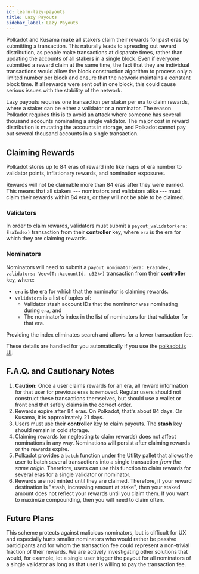 ```yaml
---
id: learn-lazy-payouts
title: Lazy Payouts
sidebar_label: Lazy Payouts
---
```


Polkadot and Kusama make all stakers claim their rewards for past eras by submitting a transaction.
This naturally leads to spreading out reward distribution, as people make transactions at disparate
times, rather than updating the accounts of all stakers in a single block. Even if everyone
submitted a reward claim at the same time, the fact that they are individual transactions would
allow the block construction algorithm to process only a limited number per block and ensure that
the network maintains a constant block time. If all rewards were sent out in one block, this could
cause serious issues with the stability of the network.

Lazy payouts requires one transaction per staker per era to claim rewards, where a staker can be
either a validator or a nominator. The reason Polkadot requires this is to avoid an attack where
someone has several thousand accounts nominating a single validator. The major cost in reward
distribution is mutating the accounts in storage, and Polkadot cannot pay out several thousand
accounts in a single transaction.

## Claiming Rewards

Polkadot stores up to 84 eras of reward info like maps of era number to validator points,
inflationary rewards, and nomination exposures.

Rewards will not be claimable more than 84 eras after they were earned. This means that all stakers
--- nominators and validators alike --- must claim their rewards within 84 eras, or they will not be
able to be claimed.

### Validators

In order to claim rewards, validators must submit a `payout_validator(era: EraIndex)` transaction
from their **controller** key, where `era` is the era for which they are claiming rewards.

### Nominators

Nominators will need to submit a
`payout_nominator(era: EraIndex, validators: Vec<(T::AccountId, u32)>)` transaction from their
**controller** key, where:

- `era` is the era for which that the nominator is claiming rewards.
- `validators` is a list of tuples of:
  - Validator stash account IDs that the nominator was nominating during `era`, and
  - The nominator's index in the list of nominators for that validator for that era.

Providing the index eliminates search and allows for a lower transaction fee.

These details are handled for you automatically if you use the
[polkadot.js UI](https://polkadot.js.org/apps/#/staking/actions).

## F.A.Q. and Cautionary Notes

1. **Caution:** Once a user claims rewards for an era, all reward information for that user for
   previous eras is removed. Regular users should not construct these transactions themselves, but
   should use a wallet or front end that safely claims in the correct order.
1. Rewards expire after 84 eras. On Polkadot, that's about 84 days. On Kusama, it is approximately
   21 days.
1. Users must use their **controller** key to claim payouts. The **stash** key should remain in cold
   storage.
1. Claiming rewards (or neglecting to claim rewards) does not affect nominations in any way.
   Nominations will persist after claiming rewards or the rewards expire.
1. Polkadot provides a `batch` function under the Utility pallet that allows the user to batch
   several transactions into a single transaction _from the same origin._ Therefore, users can use
   this function to claim rewards for several eras for a single validator or nominator.
1. Rewards are not minted until they are claimed. Therefore, if your reward destination is "stash,
   increasing amount at stake", then your staked amount does not reflect your rewards until you
   claim them. If you want to maximize compounding, then you will need to claim often.

## Future Plans

This scheme protects against malicious nominators, but is difficult for UX and especially hurts
smaller nominators who would rather be passive participants and for whom the transaction fee could
represent a non-trivial fraction of their rewards. We are actively investigating other solutions
that would, for example, let a single user trigger the payout for all nominators of a single
validator as long as that user is willing to pay the transaction fee.
